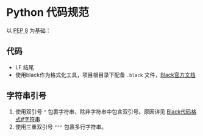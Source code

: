 # Python 代码规范

以 [PEP 8](https://peps.python.org/pep-0008) 为基础：

## 代码

- LF 结尾
- 使用black作为格式化工具，项目根目录下配备 `.black` 文件，[Black官方文档](https://black.readthedocs.io/en/stable/)

## 字符串引号

1. 使用双引号 `"` 包裹字符串，除非字符串中包含双引号。原因详见 [Black代码格式#字符串](https://black.readthedocs.io/en/stable/the_black_code_style/current_style.html#strings)
2. 使用三重双引号 `"""` 包裹多行字符串。
